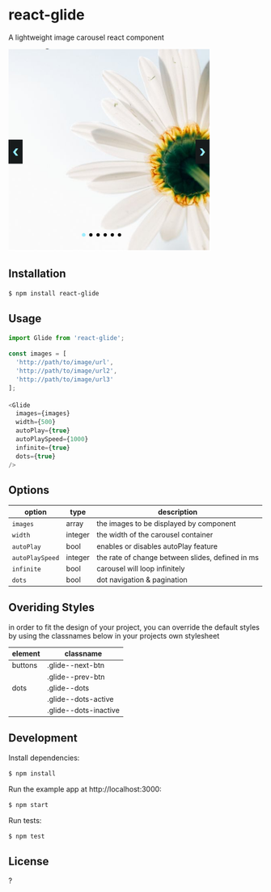 # react-glide

A lightweight image carousel react component

<img src="glide.png" width="400px" />

## Installation

```sh
$ npm install react-glide
```

## Usage

```javascript
import Glide from 'react-glide';
```

```javascript
const images = [
  'http://path/to/image/url',
  'http://path/to/image/url2',
  'http://path/to/image/url3'
];

<Glide
  images={images}
  width={500}
  autoPlay={true}
  autoPlaySpeed={1000}
  infinite={true}
  dots={true}
/>
```

## Options

| option      | type      | description                           |
|------------ |-----------|---------------------------------------|
|`images`     |array      | the images to be displayed by component |
|`width`      |integer    | the width of the carousel container     |
|`autoPlay`   |bool       | enables or disables autoPlay feature     |
|`autoPlaySpeed` |integer    | the rate of change between slides, defined in ms   |
|`infinite` |bool    | carousel will loop infinitely   |
|`dots` |bool    | dot navigation & pagination   |


## Overiding Styles

in order to fit the design of your project, you can override the default styles by using the classnames below in your projects own stylesheet

| element     | classname | 
|------------ |-----------|
|  buttons	|	.glide--next-btn 	|
|           |   .glide--prev-btn |
|  dots     |   .glide--dots   |
|			|   .glide--dots-active   |
|			|   .glide--dots-inactive   |


## Development

Install dependencies:

```sh
$ npm install
```

Run the example app at http://localhost:3000:

```sh
$ npm start
```

Run tests:

```sh
$ npm test
```

## License
?
